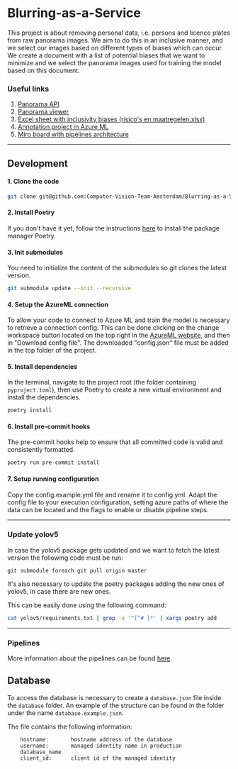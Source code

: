# Blurring-as-a-Service

This project is about removing personal data, i.e. persons and licence plates from raw panorama images.
We aim to do this in an inclusive manner, and we select our images based on different types of biases which can occur.
We create a document with a list of potential biases that we want to minimize and we select 
the panorama images used for training the model based on this document.

### Useful links
1. [Panorama API](https://api.data.amsterdam.nl/panorama/panoramas)
2. [Panorama viewer](https://data.amsterdam.nl/data/geozoek/?modus=kaart&term=Panoramabeelden&lagen=pano-pano2022bi%7Cpano-pano2021bi%7Cpano-pano2020bi%7Cpano-pano2019bi%7Cpano-pano2018bi%7Cpano-pano2017bi%7Cpano-pano2016bi%7Cpano-pano2021woz%7Cpano-pano2020woz%7Cpano-pano2019woz%7Cpano-pano2018woz%7Cpano-pano2017woz&legenda=true)
3. [Excel sheet with inclusivity biases (risico's en maatregelen.xlsx)](https://hoofdstad.sharepoint.com/sites/DigitaliseringenCTO/Shared%20Documents/Forms/AllItems.aspx?RootFolder=%2Fsites%2FDigitaliseringenCTO%2FShared%20Documents%2FInnovatie%20en%20RenD%2FComputer%20Vision%20Team%2FProjecten%2FInnovatiebudget%20%28hieronder%20valt%20Blur%20use%20case%29%2FInclusiviteit&FolderCTID=0x0120002EC45AFB501BC64FB525D14106AF3E05)
4. [Annotation project in Azure ML](https://ml.azure.com/labeling/project/93e9b2be-62de-6a8c-9c22-5b20cc5b90af/details?wsid=/subscriptions/b5d1b0e0-1ce4-40f9-87d5-cf3fde7a7b14/resourceGroups/cvo-aml-p-rg/providers/Microsoft.MachineLearningServices/workspaces/cvo-weu-aml-p-xnjyjutinwfyu&tid=72fca1b1-2c2e-4376-a445-294d80196804)
5. [Miro board with pipelines architecture](https://miro.com/app/board/uXjVPbDfQ9s=/?share_link_id=940866715023)
---

## Development

#### 1. Clone the code

```bash
git clone git@github.com:Computer-Vision-Team-Amsterdam/Blurring-as-a-Service.git
```

#### 2. Install Poetry
If you don't have it yet, follow the instructions [here](https://python-poetry.org/docs/#installation) to install the package manager Poetry.


#### 3. Init submodules
You need to initialize the content of the submodules so git clones the latest version.
```bash
git submodule update --init --recursive
```

#### 4. Setup the AzureML connection
To allow your code to connect to Azure ML and train the model is necessary to retrieve a connection config.
This can be done clicking on the change workspace button located on the top right in the [AzureML website](https://ml.azure.com), and then in "Download config file".
The downloaded "config.json" file must be added in the top folder of the project.

#### 5. Install dependencies
In the terminal, navigate to the project root (the folder containing `pyproject.toml`), then use Poetry to create a new virtual environment and install the dependencies.

```bash
poetry install
```
    
#### 6. Install pre-commit hooks
The pre-commit hooks help to ensure that all committed code is valid and consistently formatted.

```bash
poetry run pre-commit install
```

#### 7. Setup running configuration
Copy the config.example.yml file and rename it to config.yml.
Adapt the config file to your execution configuration, 
setting azure paths of where the data can be located and the flags to enable or disable pipeline steps.

---

### Update yolov5
In case the yolov5 package gets updated and we want to fetch the latest version the following code must be run:
```
git submodule foreach git pull origin master
```

It's also necessary to update the poetry packages adding the new ones of yolov5,
in case there are new ones.

This can be easily done using the following command:
```bash
cat yolov5/requirements.txt | grep -o '^[^# ]*' | xargs poetry add
```

---

### Pipelines
More information about the pipelines can be found [here](docs/performance_evaluation_pipeline.md).

## Database

To access the database is necessary to create a `database.json` file inside the `database` folder.
An example of the structure can be found in the folder under the name `database.example.json`.

The file contains the following information:
``` 
    hostname:       hostname address of the database
    username:       managed identity name in production
    database_name
    client_id:      client id of the managed identity
```

